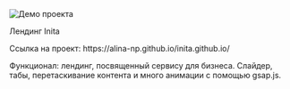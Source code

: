 <img src="https://i.ibb.co/S7NqjK6/Screenshot-20250109-124837.png" alt="Демо проекта">
<p>Лендинг Inita</p>
<p>Ссылка на проект: https://alina-np.github.io/inita.github.io/ </p>
<p>Функционал: лендинг, посвященный сервису для бизнеса. Слайдер, табы, перетаскивание контента и много анимации с помощью gsap.js.</p>

